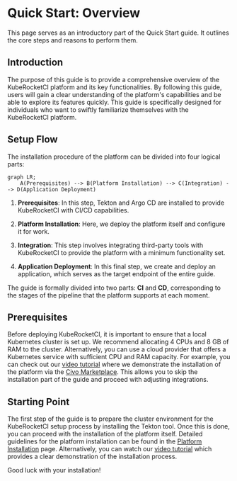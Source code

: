 # Quick Start: Overview

<head>
  <link rel="canonical" href="https://docs.kuberocketci.io/docs/quick-start/quick-start-overview/" />
</head>

This page serves as an introductory part of the Quick Start guide. It outlines the core steps and reasons to perform them.

## Introduction

The purpose of this guide is to provide a comprehensive overview of the KubeRocketCI platform and its key functionalities. By following this guide, users will gain a clear understanding of the platform's capabilities and be able to explore its features quickly. This guide is specifically designed for individuals who want to swiftly familiarize themselves with the KubeRocketCI platform.

## Setup Flow

The installation procedure of the platform can be divided into four logical parts:

```mermaid
graph LR;
    A(Prerequisites) --> B(Platform Installation) --> C(Integration) --> D(Application Deployment)
```

1. **Prerequisites**: In this step, Tekton and Argo CD are installed to provide KubeRocketCI with CI/CD capabilities.

2. **Platform Installation**: Here, we deploy the platform itself and configure it for work.

3. **Integration**: This step involves integrating third-party tools with KubeRocketCI to provide the platform with a minimum functionality set.

4. **Application Deployment**: In this final step, we create and deploy an application, which serves as the target endpoint of the entire guide.

The guide is formally divided into two parts: **CI** and **CD**, corresponding to the stages of the pipeline that the platform supports at each moment.

## Prerequisites

Before deploying KubeRocketCI, it is important to ensure that a local Kubernetes cluster is set up. We recommend allocating 4 CPUs and 8 GB of RAM to the cluster. Alternatively, you can use a cloud provider that offers a Kubernetes service with sufficient CPU and RAM capacity. For example, you can check out our [video tutorial](https://www.youtube.com/watch?v=QjZoPnIKDtA) where we demonstrate the installation of the platform via the [Civo Marketplace](../operator-guide/install-via-civo.md). This allows you to skip the installation part of the guide and proceed with adjusting integrations.

## Starting Point

The first step of the guide is to prepare the cluster environment for the KubeRocketCI setup process by installing the Tekton tool. Once this is done, you can proceed with the installation of the platform itself. Detailed guidelines for the platform installation can be found in the [Platform Installation](./platform-installation.md) page. Alternatively, you can watch our [video tutorial](https://www.youtube.com/watch?v=QjZoPnIKDtA) which provides a clear demonstration of the installation process.

Good luck with your installation!
